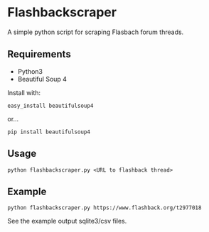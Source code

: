 # Flashbackscraper
A simple python script for scraping Flasbach forum threads.

## Requirements

* Python3
* Beautiful Soup 4

Install with:

    easy_install beautifulsoup4

or...

    pip install beautifulsoup4

## Usage

    python flashbackscraper.py <URL to flashback thread>


## Example

    python flashbackscraper.py https://www.flashback.org/t2977018

See the example output sqlite3/csv files.

